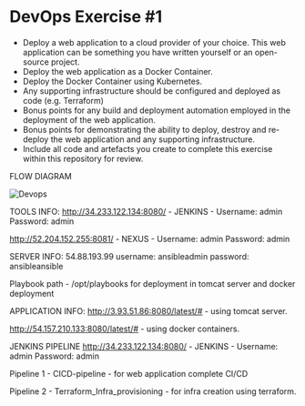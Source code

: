 # DevOps Exercise #1
####
* Deploy a web application to a cloud provider of your choice. This web application can be something you have written yourself or an open-source project.
* Deploy the web application as a Docker Container.
* Deploy the Docker Container using Kubernetes.
* Any supporting infrastructure should be configured and deployed as code (e.g. Terraform)
* Bonus points for any build and deployment automation employed in the deployment of the web application.
* Bonus points for demonstrating the ability to deploy, destroy and re-deploy the web application and any supporting infrastructure.
* Include all code and artefacts you create to complete this exercise within this repository for review.


FLOW DIAGRAM

![Devops](https://user-images.githubusercontent.com/64772793/121806614-34d86d80-cc6e-11eb-9d48-5f252e82867a.PNG)

TOOLS INFO:
http://34.233.122.134:8080/ - JENKINS -   Username: admin   Password: admin

http://52.204.152.255:8081/ -  NEXUS  -  Username: admin   Password: admin


SERVER INFO:
54.88.193.99	username: ansibleadmin password: ansibleansible

Playbook path - /opt/playbooks  for deployment in tomcat server and docker deployment


APPLICATION INFO:
http://3.93.51.86:8080/latest/#		- using tomcat server.

http://54.157.210.133:8080/latest/#	- using docker containers.


JENKINS PIPELINE
http://34.233.122.134:8080/ - JENKINS -   Username: admin   Password: admin

Pipeline 1 - CICD-pipeline - for web application complete CI/CD

Pipeline 2 - Terraform_Infra_provisioning - for infra creation using terraform.

